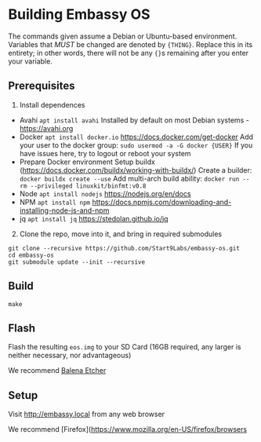 # Building Embassy OS

 The commands given assume a Debian or Ubuntu-based environment.  Variables that *MUST* be changed are denoted by `{THING}`. Replace this in its entirety; in other words, there will not be any `{}`s remaining after you enter your variable.

## Prerequisites

1. Install dependences

- Avahi
	`apt install avahi`
	Installed by default on most Debian systems - https://avahi.org
- Docker
	`apt install docker.io`
	https://docs.docker.com/get-docker
	Add your user to the docker group: `sudo usermod -a -G docker {USER}`
	If you have issues here, try to logout or reboot your system
- Prepare Docker environment
	Setup buildx (https://docs.docker.com/buildx/working-with-buildx/)
	Create a builder: `docker buildx create --use`
	Add multi-arch build ability: `docker run --rm --privileged linuxkit/binfmt:v0.8`
- Node
	`apt install nodejs`
	https://nodejs.org/en/docs
- NPM
	`apt install npm`
	https://docs.npmjs.com/downloading-and-installing-node-js-and-npm
- jq
	`apt install jq`
	https://stedolan.github.io/jq

2. Clone the repo, move into it, and bring in required submodules

```
git clone --recursive https://github.com/Start9Labs/embassy-os.git
cd embassy-os
git submodule update --init --recursive
```

## Build

```
make
```

## Flash

Flash the resulting `eos.img` to your SD Card (16GB required, any larger is neither necessary, nor advantageous)

We recommend [Balena Etcher](https://www.balena.io/etcher/)

## Setup

Visit http://embassy.local from any web browser

We recommend [Firefox](https://www.mozilla.org/en-US/firefox/browsers
